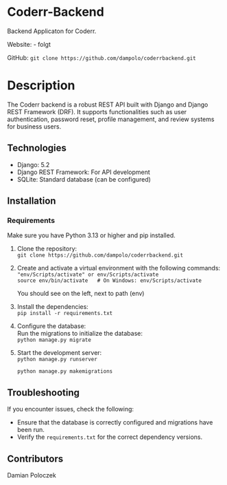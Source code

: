 # Coderr-Backend
Backend Applicaton for Coderr.

Website:
    - folgt

GitHub:
    `git clone https://github.com/dampolo/coderrbackend.git`

# Description
The Coderr backend is a robust REST API built with Django and Django REST Framework (DRF). It supports functionalities such as user authentication, password reset, profile management, and review systems for business users.

## Technologies
- Django: 5.2
- Django REST Framework: For API development  
- SQLite: Standard database (can be configured)  

## Installation

### Requirements
Make sure you have Python 3.13 or higher and pip installed.

1. Clone the repository:  
   `git clone https://github.com/dampolo/coderrbackend.git`

2. Create and activate a virtual environment with the following commands:  
   `"env/Scripts/activate" or env/Scripts/activate`  
   `source env/bin/activate   # On Windows: env/Scripts/activate`

   You should see on the left, next to path (env)

3. Install the dependencies:  
   `pip install -r requirements.txt`

4. Configure the database:  
   Run the migrations to initialize the database:  
   `python manage.py migrate`

5. Start the development server:  
   `python manage.py runserver`
   
   `python manage.py makemigrations`

## Troubleshooting
If you encounter issues, check the following:

- Ensure that the database is correctly configured and migrations have been run.
- Verify the `requirements.txt` for the correct dependency versions.

## Contributors
Damian Poloczek

